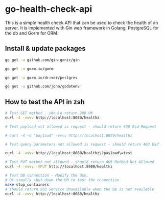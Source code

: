 # go-health-check-api

This is a simple health check API that can be used to check the health of an server. It is implemented with Gin web framework in Golang, PostgreSQL for the db and Gorm for ORM.

## Install & update packages

```sh
go get -u github.com/gin-gonic/gin

go get -u gorm.io/gorm

go get -u gorm.io/driver/postgres

go get -u github.com/joho/godotenv
```

## How to test the API in zsh

```sh
# Test GET method - should return 200 OK
curl -4 -vvvv http://localhost:8080/healthz

# Test payload not allowed is request - should return 400 Bad Request

# curl -4 -d "payload" -vvvv http://localhost:8080/healthz

# Test query parameters not allowed is request - should return 400 Bad Request

curl -4 -vvvv http://localhost:8080/healthz\?payload\=test

# Test PUT method not allowed - should return 405 Method Not Allowed
curl -4 -vvvv -XPUT http://localhost:8080/healthz

# Test DB connection - Modify the dsn,
# Or simplly shut down the DB to test the connection
make stop_containers
# should return 503 Service Unavailable when the DB is not available
curl -4 -vvvv http://localhost:8080/healthz
```

